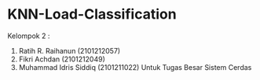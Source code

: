# KNN-Load-Classification
Kelompok 2 :
1. Ratih R. Raihanun (2101212057)
2. Fikri Achdan (2101212049)
3. Muhammad Idris Siddiq (2101211022)
Untuk Tugas Besar Sistem Cerdas
